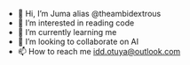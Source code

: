 - 👋 Hi, I’m Juma alias @theambidextrous
- 👀 I’m interested in reading code
- 🌱 I’m currently learning me
- 💞️ I’m looking to collaborate on AI
- 📫 How to reach me idd.otuya@outlook.com

<!---
theambidextrous/theambidextrous is a ✨ special ✨ repository because its `README.md` (this file) appears on your GitHub profile.
You can click the Preview link to take a look at your changes.
--->
